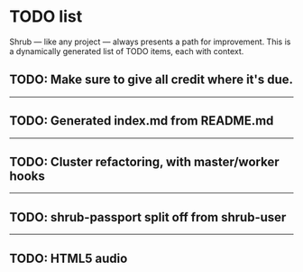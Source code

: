 <h1>TODO list</h1>

Shrub &mdash; like any project &mdash; always presents a path for improvement.
This is a dynamically generated list of TODO items, each with context.

## TODO: Make sure to give all credit where it's due.

---

## TODO: Generated index.md from README.md

---

## TODO: Cluster refactoring, with master/worker hooks

---

## TODO: shrub-passport split off from shrub-user

---

## TODO: HTML5 audio

